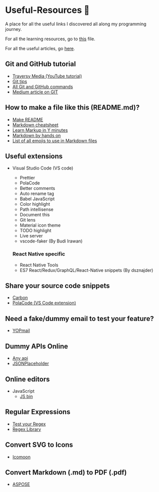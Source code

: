 # Useful-Resources :rocket:
A place for all the useful links I discovered all along my programming journey.

For all the learning resources, go to [this](https://github.com/Quadrified/Useful-Links/blob/master/Learning-Resources.md#learning-resources-books) file.

For all the useful articles, go [here](https://github.com/Quadrified/Useful-Links/blob/master/Useful-Articles.md#useful-articles-books).

## Git and GitHub tutorial
* [Traversy Media (YouTube tutorial)](https://www.youtube.com/watch?v=SWYqp7iY_Tc)
* [Git tips](https://github.com/Quadrified/Git-Tips)
* [All Git and GitHub commands](https://github.com/joshnh/Git-Commands)
* [Medium article on GIT](https://itnext.io/become-a-git-pro-in-just-one-blog-a-thorough-guide-to-git-architecture-and-command-line-interface-93fbe9bdb395)

## How to make a file like this (README.md)?
* [Make README](https://www.makeareadme.com/)
* [Markdown cheatsheet](https://www.markdownguide.org/cheat-sheet)
* [Learn Markup in Y minutes](https://learnxinyminutes.com/docs/markdown/)
* [Markdown by hands on](https://commonmark.org/help/tutorial/index.html)
* [List of all emojis to use in Markdown files](https://www.webfx.com/tools/emoji-cheat-sheet/)


## Useful extensions
* Visual Studio Code (VS code)
	- Prettier
	- PolaCode
	- Better comments
	- Auto rename tag
	- Babel JavaScript
	- Color highlight
	- Path intellisense
	- Document this
	- Git lens
	- Material icon theme
	- TODO highlight
	- Live server
	- vscode-faker (By  Budi Irawan)
	
	### React Native specific	
	- React Native Tools
	- ES7 React/Redux/GraphQL/React-Native snippets (By dsznajder)
	
## Share your source code snippets
* [Carbon](https://carbon.now.sh/)
* [PolaCode (VS Code extension)](https://marketplace.visualstudio.com/items?itemName=pnp.polacode)

## Need a fake/dummy email to test your feature?
* [YOPmail](http://www.yopmail.com/en/)

## Dummy APIs Online
* [Any api](https://any-api.com/)
* [JSONPlaceholder](https://jsonplaceholder.typicode.com/)

## Online editors
* JavaScript
	- [JS bin](https://jsbin.com/?js,console,output)
	
## Regular Expressions
* [Test your Regex](https://www.regular-expressions.info/javascriptexample.html)
* [Regex Library](http://regexlib.com/Search.aspx?k=alphabets&c=-1&m=-1&ps=20&AspxAutoDetectCookieSupport=1)

## Convert SVG to Icons
* [Icomoon](https://icomoon.io/app/#/select)

## Convert Markdown (.md) to PDF (.pdf)
* [ASPOSE](https://products.aspose.app/html/conversion/md-to-pdf)
